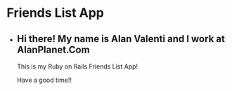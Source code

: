 # Friends List App


* <h2>Hi there! My name is <strong>Alan Valenti</strong> and I work at
  AlanPlanet.Com</h2>

  <p>This is my Ruby on Rails Friends List App!</p>

  <p>Have a good time!!</p>



